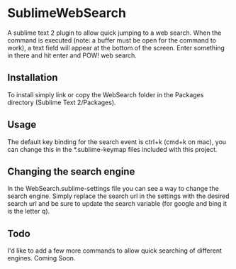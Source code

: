 SublimeWebSearch
================

A sublime text 2 plugin to allow quick jumping to a web search. When the command is executed (note: a buffer must be open for the command to work), a text field will appear at the bottom of the screen. Enter something in there and hit enter and POW! web search.

## Installation

To install simply link or copy the WebSearch folder in the Packages directory (Sublime Text 2/Packages).

## Usage

The default key binding for the search event is ctrl+k (cmd+k on mac), you can change this in the *.sublime-keymap files included with this project. 

## Changing the search engine

In the WebSearch.sublime-settings file you can see a way to change the search engine. Simply replace the search url in the settings with the desired search url and be sure to update the search variable (for google and bing it is the letter q).

## Todo

I'd like to add a few more commands to allow quick searching of different engines. Coming Soon.
